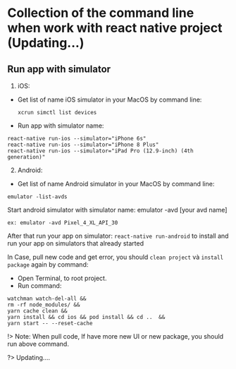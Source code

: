 # Collection of the command line when work with react native project (Updating...)

## Run app with simulator

 1. iOS:
- Get list of name iOS simulator in your MacOS by command line:

  ```
  xcrun simctl list devices
  ```

- Run app with simulator name:

```
react-native run-ios --simulator="iPhone 6s"
react-native run-ios --simulator="iPhone 8 Plus"
react-native run-ios --simulator="iPad Pro (12.9-inch) (4th generation)"
```

2. Android:

- Get list of name Android simulator in your MacOS by command line:

```
emulator -list-avds
```

Start android simulator with simulator name: emulator -avd [your avd name]

```
ex: emulator -avd Pixel_4_XL_API_30
```

After that run your app on simulator: `react-native run-android` to install and run your app on simulators that already started

In Case, pull new code and get error, you should `clean project` và `install package` again by command:

- Open Terminal, to root project.
- Run command: 

```
watchman watch-del-all && 
rm -rf node_modules/ &&
yarn cache clean &&
yarn install && cd ios && pod install && cd ..  &&
yarn start -- --reset-cache
```

!> Note: When pull code, If have more new UI or new package, you should run above command.

?> Updating....